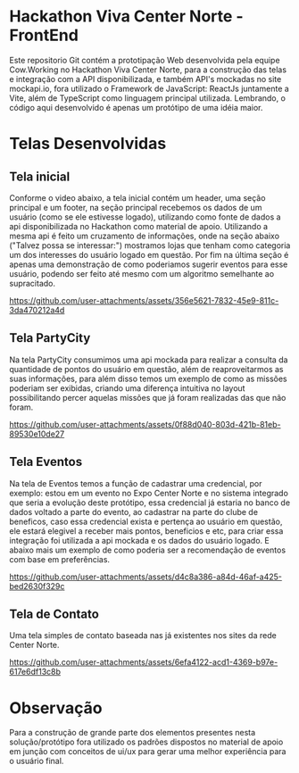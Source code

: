 # Hackathon Viva Center Norte - FrontEnd
Este repositorio Git contém a prototipação Web desenvolvida pela equipe Cow.Working no Hackathon Viva Center Norte, para a construção das telas e integração com a API disponibilizada, e também API's mockadas no site mockapi.io, fora utilizado o Framework de JavaScript: ReactJs juntamente a Vite, além de TypeScript como linguagem principal utilizada. Lembrando, o código aqui desenvolvido é apenas um protótipo de uma idéia maior.

# Telas Desenvolvidas
## Tela inicial
Conforme o video abaixo, a tela inicial contém um header, uma seção principal e um footer, na seção principal recebemos os dados de um usuário (como se ele estivesse logado), utilizando como fonte de dados a api disponibilizada no Hackathon como material de apoio. Utilizando a mesma api é feito um cruzamento de informações, onde na seção abaixo ("Talvez possa se interessar:") mostramos lojas que tenham como categoria um dos interesses do usuário logado em questão. Por fim na última seção é apenas uma demonstração de como poderiamos sugerir eventos para esse usuário, podendo ser feito até mesmo com um algoritmo semelhante ao supracitado.

https://github.com/user-attachments/assets/356e5621-7832-45e9-811c-3da470212a4d

## Tela PartyCity
Na tela PartyCity consumimos uma api mockada para realizar a consulta da quantidade de pontos do usuário em questão, além de reaproveitarmos as suas informações, para além disso temos um exemplo de como as missões poderiam ser exibidas, criando uma diferença intuitiva no layout possibilitando percer aquelas missões que já foram realizadas das que não foram.

https://github.com/user-attachments/assets/0f88d040-803d-421b-81eb-89530e10de27

## Tela Eventos
Na tela de Eventos temos a função de cadastrar uma credencial, por exemplo: estou em um evento no Expo Center Norte e no sistema integrado que seria a evolução deste protótipo, essa credencial já estaria no banco de dados voltado a parte do evento, ao cadastrar na parte do clube de beneficos, caso essa credencial exista e pertença ao usuário em questão, ele estará elegivel a receber mais pontos, beneficios e etc, para criar essa integração foi utilizada a api mockada e os dados do usuário logado. E abaixo mais um exemplo de como poderia ser a recomendação de eventos com base em preferências. 

https://github.com/user-attachments/assets/d4c8a386-a84d-46af-a425-bed2630f329c

## Tela de Contato
Uma tela simples de contato baseada nas já existentes nos sites da rede Center Norte.

https://github.com/user-attachments/assets/6efa4122-acd1-4369-b97e-617e6df13c8b

# Observação
Para a construção de grande parte dos elementos presentes nesta solução/protótipo fora utilizado os padrões dispostos no material de apoio em junção com conceitos de ui/ux para gerar uma melhor experiência para o usuário final.

